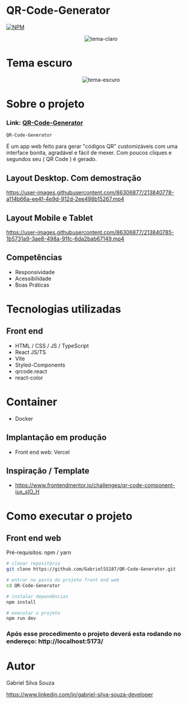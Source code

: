 # QR-Code-Generator
[![NPM](https://img.shields.io/npm/l/react)](https://github.com/GabrielSS187/QR-Code-Generator/blob/main/LICENSE) 

<div align="center">
  <img src="https://user-images.githubusercontent.com/86306877/213841245-ea9c428f-8e7b-4a8e-95d8-8400bc6f10b2.png" alt="tema-claro" />
</div>

# Tema escuro

<div align="center">
  <img src="https://user-images.githubusercontent.com/86306877/213841319-c965667a-198a-4e03-b88b-668d5c3508bf.png" alt="tema-escuro" />
</div>

# Sobre o projeto

### Link: [QR-Code-Generator](https://qr-code-generator-black-psi.vercel.app/)

``QR-Code-Generator``

É um app web feito para gerar "códigos QR" customizáveis com uma interface bonita, agradável e fácil de mexer.
Com poucos cliques e segundos seu ( QR Code ) é gerado.

## Layout Desktop. Com demostração
https://user-images.githubusercontent.com/86306877/213840778-a114b66a-ee4f-4e9d-912d-2ee498b15267.mp4

## Layout Mobile e Tablet
https://user-images.githubusercontent.com/86306877/213840785-1b5731a9-3ae8-498a-91fc-6da2bab67149.mp4

## Competências
- Responsividade
- Acessibilidade
- Boas Práticas

# Tecnologias utilizadas

## Front end
- HTML / CSS / JS / TypeScript
- React JS/TS
- Vite
- Styled-Components
- qrcode.react
- react-color

# Container
- Docker

## Implantação em produção

- Front end web: Vercel

## Inspiração / Template
- https://www.frontendmentor.io/challenges/qr-code-component-iux_sIO_H

# Como executar o projeto

## Front end web
Pré-requisitos: npm / yarn

```bash
# clonar repositório
git clone https://github.com/GabrielSS187/QR-Code-Generator.git

# entrar na pasta do projeto front end web
cd QR-Code-Generator

# instalar dependências
npm install

# executar o projeto
npm run dev
```

### Após esse procedimento o projeto deverá esta rodando no endereço:  http://localhost:5173/

# Autor

Gabriel Silva Souza

https://www.linkedin.com/in/gabriel-silva-souza-developer
